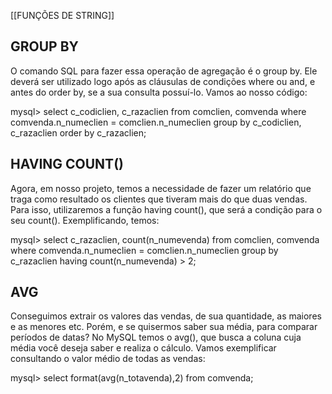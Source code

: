 [[FUNÇÕES DE STRING]]
## GROUP BY

O comando SQL para fazer essa operação de agregação é o group by.
Ele deverá ser utilizado logo após as cláusulas de condições where ou and,
e antes do order by, se a sua consulta possuí-lo. Vamos ao nosso código:


mysql> select c_codiclien, c_razaclien
from comclien, comvenda
where comvenda.n_numeclien = comclien.n_numeclien
group by c_codiclien, c_razaclien
order by c_razaclien;

## HAVING COUNT()

Agora, em nosso projeto, temos a necessidade de fazer um relatório que
traga como resultado os clientes que tiveram mais do que duas vendas. Para
isso, utilizaremos a função having count(), que será a condição para o
seu count(). Exemplificando, temos:

mysql> select c_razaclien, count(n_numevenda)
from comclien, comvenda
where comvenda.n_numeclien = comclien.n_numeclien
group by c_razaclien
having count(n_numevenda) > 2;

## AVG

Conseguimos extrair os valores das vendas, de sua quantidade, as maiores
e as menores etc. Porém, e se quisermos saber sua média, para comparar
períodos de datas? No MySQL temos o avg(), que busca a coluna cuja média
você deseja saber e realiza o cálculo. Vamos exemplificar consultando o valor
médio de todas as vendas:

mysql> select format(avg(n_totavenda),2)
from comvenda;

